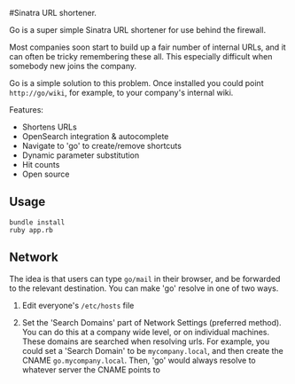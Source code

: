 #Sinatra URL shortener.  

Go is a super simple Sinatra URL shortener for use behind the firewall.

Most companies soon start to build up a fair number of internal URLs, and it can often be tricky remembering these all. This especially difficult when somebody new joins the company.

Go is a simple solution to this problem. Once installed you could point `http://go/wiki`, for example, to your company's internal wiki.

Features:
* Shortens URLs
* OpenSearch integration & autocomplete
* Navigate to 'go' to create/remove shortcuts
* Dynamic parameter substitution
* Hit counts
* Open source

## Usage
    bundle install
    ruby app.rb

## Network

The idea is that users can type `go/mail` in their browser, and be forwarded
to the relevant destination. You can make 'go' resolve in one of two ways.

1. Edit everyone's `/etc/hosts` file

2. Set the 'Search Domains' part of Network Settings (preferred method). You can do this
   at a company wide level, or on individual machines. These domains are
   searched when resolving urls. For example, you could set a 'Search Domain'
   to be `mycompany.local`, and then create the CNAME `go.mycompany.local`.
   Then, 'go' would always resolve to whatever server the CNAME points to
